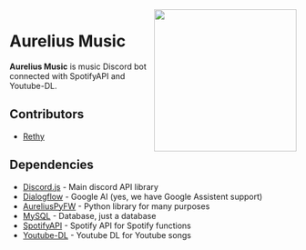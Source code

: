 <img align="right" src="https://i.imgur.com/apHRAwS.png" height="250">

# Aurelius Music

**Aurelius Music** is music Discord bot connected with SpotifyAPI and Youtube-DL.

## Contributors
* [Rethy](https://github.com/ondrarethy)

## Dependencies
* [Discord.js](https://discord.js.org/#/)  - Main discord API library
* [Dialogflow](https://dialogflow.com/)  - Google AI (yes, we have Google Assistent support)
* [AureliusPyFW](https://github.com/ondrarethy/aurelius/)  - Python library for many purposes
* [MySQL](https://www.npmjs.com/package/mysql)  - Database, just a database
* [SpotifyAPI](https://developer.spotify.com/web-api/)  - Spotify API for Spotify functions
* [Youtube-DL](https://youtube-dl.org/)  - Youtube DL for Youtube songs
